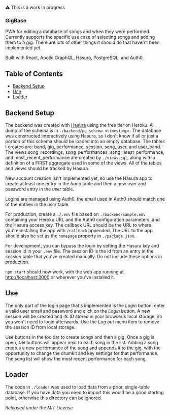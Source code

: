 ⚠️ This is a work in progress

### GigBase

PWA for editing a database of songs and when they were performed. Currently supports
the specific use case of selecting songs and adding them to a gig. There are lots
of other things it should do that haven't been implemented yet.

Built with React, Apollo GraphQL, Hasura, PostgreSQL, and Auth0.

## Table of Contents

- [Backend Setup](#backend-setup)
- [Use](#use)
- [Loader](#loader)

## Backend Setup

The backend was created with [Hasura](https://hasura.io) using the free tier on Heroku. A dump of the schema is in
`./backend/pg_schema-<timestamp>`. The database was constructed interactively using Hasura, so I don't
know if all or just a portion of this schema should be loaded into an empty database. The tables I
created are: band, gig, performance, session, song, user, and user_band. The views song_recordings, song_performances,
song_latest_performance, and most_recent_performance are created by `./views.sql`, along with
a definition of a FIRST aggregate used in some of the views. All of the tables and views should be
tracked by Hasura.

New account creation isn't implemented yet, so use the Hasura app to create at least one entry in the *band*
table and then a new user and password entry in the *user* table. 

Logins are managed using Auth0, the email used in Auth0 should match one of the entries 
in the *user* table.

For production, create a `./.env` file based on `./backend/sample.env` containing your 
Heroku URL and the Auth0 configuration parameters. 
and the Hasura access key. The callback URL should be the URL to where
you're installing the app with `/callback` appended. The URL to the
app should also be set as the `homepage` property in `./package.json`.

For development, you can bypass the login by setting the Hasura key
and session id in your `.env` file. The session ID is the id from an
entry in the *session* table that you've created manually. Do not include these options in production.

`npm start` should now work, with the web app running at [http://localhost:3000](http://localhost:3000) or wherever you've 
installed it.

## Use

The only part of the login page that's implemented is the *Login* button: enter a valid user email and password and
click on the *Login* button. A new session will be created and its ID stored in your browser's local storage, so you
won't need to login afterwards. Use the *Log out* menu item to remove the session ID from local storage.

Use buttons in the toolbar to create songs and then a gig.
Once a gig is open, `Add` buttons will appear next to each song in the list. Adding a song creates a new performance of the
song and appends it to the gig, with the opportunity to change the drumkit and key settings for that performance. The song
list will show the most recent performance for each song.

## Loader

The code in `./loader` was used to load data from a prior, single-table database. If you have data you need to import this
would be a good starting point, otherwise this directory can be ignored.


*Released under the MIT License*
